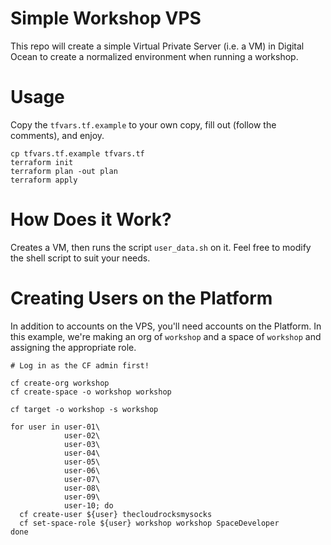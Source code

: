 # Simple Workshop VPS

This repo will create a simple Virtual Private Server (i.e. a VM) in Digital Ocean to create a normalized environment when running a workshop.

# Usage
Copy the `tfvars.tf.example` to your own copy, fill out (follow the comments), and enjoy.
```shell script
cp tfvars.tf.example tfvars.tf
terraform init
terraform plan -out plan
terraform apply
```

# How Does it Work?
Creates a VM, then runs the script `user_data.sh` on it. Feel free to modify the shell script to suit your needs.

# Creating Users on the Platform
In addition to accounts on the VPS, you'll need accounts on the Platform. In this example, we're making an org of `workshop` and a space of `workshop` and assigning the appropriate role.

```shell
# Log in as the CF admin first!

cf create-org workshop
cf create-space -o workshop workshop

cf target -o workshop -s workshop

for user in user-01\
            user-02\
            user-03\
            user-04\
            user-05\
            user-06\
            user-07\
            user-08\
            user-09\
            user-10; do
  cf create-user ${user} thecloudrocksmysocks
  cf set-space-role ${user} workshop workshop SpaceDeveloper
done 
```